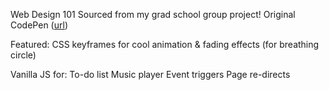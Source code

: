 Web Design 101
Sourced from my grad school group project!
Original CodePen ([url](https://codepen.io/tjc2125/pen/gOJJXda))

Featured: 
CSS keyframes for cool animation & fading effects (for breathing circle)

Vanilla JS for:
To-do list
Music player
Event triggers 
Page re-directs
